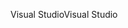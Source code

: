 <span data-ttu-id="cd18c-101">Visual Studio</span><span class="sxs-lookup"><span data-stu-id="cd18c-101">Visual Studio</span></span>